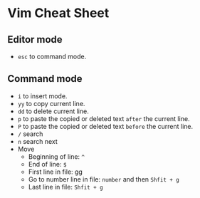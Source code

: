 # Vim Cheat Sheet

## Editor mode
- `esc` to command mode.

## Command mode
- `i` to insert mode.
- `yy` to copy current line.
- `dd` to delete current line.
- `p` to paste the copied or deleted text `after` the current line.
- `P` to paste the copied or deleted text `before` the current line.
- `/` search
- `n` search next
- Move
  - Beginning of line: `^`
  - End of line: `$`
  - First line in file: gg
  - Go to number line in file: `number` and then `Shfit + g`
  - Last line in file: `Shfit + g`
